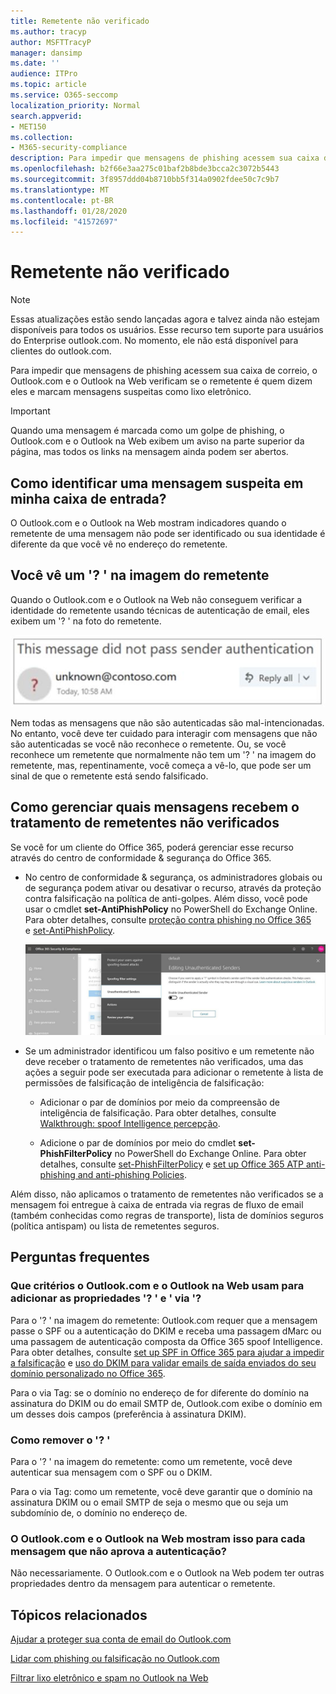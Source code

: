 ```yaml
---
title: Remetente não verificado
ms.author: tracyp
author: MSFTTracyP
manager: dansimp
ms.date: ''
audience: ITPro
ms.topic: article
ms.service: O365-seccomp
localization_priority: Normal
search.appverid:
- MET150
ms.collection:
- M365-security-compliance
description: Para impedir que mensagens de phishing acessem sua caixa de correio, o Outlook.com e o Outlook na Web verificam se o remetente é quem dizem eles e marcam mensagens suspeitas como lixo eletrônico.
ms.openlocfilehash: b2f66e3aa275c01baf2b8bde3bcca2c3072b5443
ms.sourcegitcommit: 3f8957ddd04b8710bb5f314a0902fdee50c7c9b7
ms.translationtype: MT
ms.contentlocale: pt-BR
ms.lasthandoff: 01/28/2020
ms.locfileid: "41572697"
---
```

# <a name="unverified-sender"></a>Remetente não verificado

> [!NOTE]
> Essas atualizações estão sendo lançadas agora e talvez ainda não estejam disponíveis para todos os usuários. Esse recurso tem suporte para usuários do Enterprise outlook.com. No momento, ele não está disponível para clientes do outlook.com.

Para impedir que mensagens de phishing acessem sua caixa de correio, o Outlook.com e o Outlook na Web verificam se o remetente é quem dizem eles e marcam mensagens suspeitas como lixo eletrônico.

> [!IMPORTANT]
> Quando uma mensagem é marcada como um golpe de phishing, o Outlook.com e o Outlook na Web exibem um aviso na parte superior da página, mas todos os links na mensagem ainda podem ser abertos.

## <a name="how-can-i-identify-a-suspicious-message-in-my-inbox"></a>Como identificar uma mensagem suspeita em minha caixa de entrada?

O Outlook.com e o Outlook na Web mostram indicadores quando o remetente de uma mensagem não pode ser identificado ou sua identidade é diferente da que você vê no endereço do remetente.

## <a name="you-see-a--in-the-sender-image"></a>Você vê um '? ' na imagem do remetente

Quando o Outlook.com e o Outlook na Web não conseguem verificar a identidade do remetente usando técnicas de autenticação de email, eles exibem um '? ' na foto do remetente.

![A mensagem não passou na verificação](../media/message-did-not-pass-verification.jpg)

Nem todas as mensagens que não são autenticadas são mal-intencionadas. No entanto, você deve ter cuidado para interagir com mensagens que não são autenticadas se você não reconhece o remetente. Ou, se você reconhece um remetente que normalmente não tem um '? ' na imagem do remetente, mas, repentinamente, você começa a vê-lo, que pode ser um sinal de que o remetente está sendo falsificado.

## <a name="how-to-manage-which-messages-receive-the-unverified-sender-treatment"></a>Como gerenciar quais mensagens recebem o tratamento de remetentes não verificados 

Se você for um cliente do Office 365, poderá gerenciar esse recurso através do centro de conformidade & segurança do Office 365.

- No centro de conformidade & segurança, os administradores globais ou de segurança podem ativar ou desativar o recurso, através da proteção contra falsificação na política de anti-golpes. Além disso, você pode usar o cmdlet **set-AntiPhishPolicy** no PowerShell do Exchange Online. Para obter detalhes, consulte [proteção contra phishing no Office 365](anti-phishing-protection.md) e [set-AntiPhishPolicy](https://docs.microsoft.com/powershell/module/exchange/advanced-threat-protection/set-antiphishpolicy).

    ![Edição de remetentes não autenticados na interface gráfica.](../media/unverified-sender-article-editing-unauthenticated-senders.jpg)

- Se um administrador identificou um falso positivo e um remetente não deve receber o tratamento de remetentes não verificados, uma das ações a seguir pode ser executada para adicionar o remetente à lista de permissões de falsificação de inteligência de falsificação:

  - Adicionar o par de domínios por meio da compreensão de inteligência de falsificação. Para obter detalhes, consulte [Walkthrough: spoof Intelligence percepção](walkthrough-spoof-intelligence-insight.md).

  - Adicione o par de domínios por meio do cmdlet **set-PhishFilterPolicy** no PowerShell do Exchange Online. Para obter detalhes, consulte [set-PhishFilterPolicy](https://docs.microsoft.com/powershell/module/exchange/advanced-threat-protection/set-phishfilterpolicy) e [set up Office 365 ATP anti-phishing and anti-phishing Policies](set-up-anti-phishing-policies.md).

Além disso, não aplicamos o tratamento de remetentes não verificados se a mensagem foi entregue à caixa de entrada via regras de fluxo de email (também conhecidas como regras de transporte), lista de domínios seguros (política antispam) ou lista de remetentes seguros.

## <a name="frequently-asked-questions"></a>Perguntas frequentes

### <a name="what-criteria-does-outlookcom-and-outlook-on-the-web-use-to-add-the--and-the-via-properties"></a>Que critérios o Outlook.com e o Outlook na Web usam para adicionar as propriedades '? ' e ' via '?

Para o '? ' na imagem do remetente: Outlook.com requer que a mensagem passe o SPF ou a autenticação do DKIM e receba uma passagem dMarc ou uma passagem de autenticação composta da Office 365 spoof Intelligence. Para obter detalhes, consulte [set up SPF in Office 365 para ajudar a impedir a falsificação](set-up-spf-in-office-365-to-help-prevent-spoofing.md) e [uso do DKIM para validar emails de saída enviados do seu domínio personalizado no Office 365](use-dkim-to-validate-outbound-email.md).

Para o via Tag: se o domínio no endereço de for diferente do domínio na assinatura do DKIM ou do email SMTP de, Outlook.com exibe o domínio em um desses dois campos (preferência à assinatura DKIM).

### <a name="how-do-i-remove-the-"></a>Como remover o '? '

Para o '? ' na imagem do remetente: como um remetente, você deve autenticar sua mensagem com o SPF ou o DKIM.

Para o via Tag: como um remetente, você deve garantir que o domínio na assinatura DKIM ou o email SMTP de seja o mesmo que ou seja um subdomínio de, o domínio no endereço de.

### <a name="does-outlookcom-and-outlook-on-the-web-show-this-for-every-message-that-doesnt-pass-authentication"></a>O Outlook.com e o Outlook na Web mostram isso para cada mensagem que não aprova a autenticação?

Não necessariamente. O Outlook.com e o Outlook na Web podem ter outras propriedades dentro da mensagem para autenticar o remetente.

## <a name="related-topics"></a>Tópicos relacionados

[Ajudar a proteger sua conta de email do Outlook.com](https://support.office.com/article/a4f20fc5-4307-4ece-8231-6d4d4bd8a9ba)

[Lidar com phishing ou falsificação no Outlook.com](https://support.office.com/article/0d882ea5-eedc-4bed-aebc-079ffa1105a3)

[Filtrar lixo eletrônico e spam no Outlook na Web](https://support.office.com/article/db786e79-54e2-40cc-904f-d89d57b7f41d)
